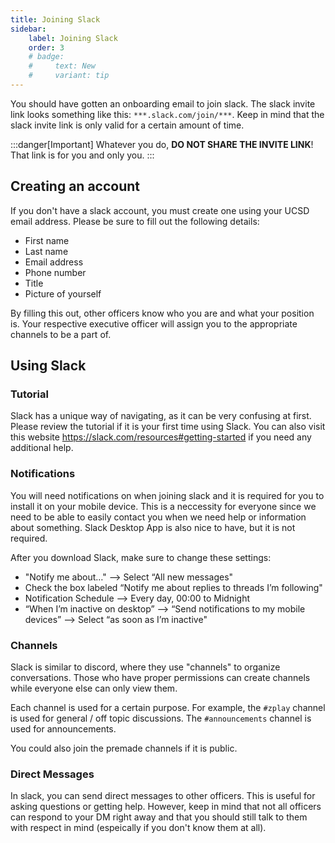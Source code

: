 ```yaml
---
title: Joining Slack
sidebar:
    label: Joining Slack
    order: 3
    # badge:
    #     text: New
    #     variant: tip
---
```


You should have gotten an onboarding email to join slack. The slack invite link looks something like this: `***.slack.com/join/***`. Keep in mind that the slack invite link is only valid for a certain amount of time.

:::danger[Important]
Whatever you do, **DO NOT SHARE THE INVITE LINK**! That link is for you and only you.
:::

## Creating an account

If you don't have a slack account, you must create one using your UCSD email address. Please be sure to fill out the following details:

-   First name
-   Last name
-   Email address
-   Phone number
-   Title
-   Picture of yourself

By filling this out, other officers know who you are and what your position is. Your respective executive officer will assign you to the appropriate channels to be a part of.

## Using Slack

### Tutorial

Slack has a unique way of navigating, as it can be very confusing at first. Please review the tutorial if it is your first time using Slack. You can also visit this website https://slack.com/resources#getting-started if you need any additional help.

### Notifications

You will need notifications on when joining slack and it is required for you to install it on your mobile device. This is a neccessity for everyone since we need to be able to easily contact you when we need help or information about something. Slack Desktop App is also nice to have, but it is not required.

After you download Slack, make sure to change these settings:

-   "Notify me about…" —> Select “All new messages"
-   Check the box labeled “Notify me about replies to threads I’m following"
-   Notification Schedule —> Every day, 00:00 to Midnight
-   “When I’m inactive on desktop” —> “Send notifications to my mobile devices” —> Select “as soon as I’m inactive"

### Channels

Slack is similar to discord, where they use "channels" to organize conversations. Those who have proper permissions can create channels while everyone else can only view them.

Each channel is used for a certain purpose. For example, the `#zplay` channel is used for general / off topic discussions. The `#announcements` channel is used for announcements.

You could also join the premade channels if it is public.

### Direct Messages

In slack, you can send direct messages to other officers. This is useful for asking questions or getting help. However, keep in mind that not all officers can respond to your DM right away and that you should still talk to them with respect in mind (espeically if you don't know them at all).
